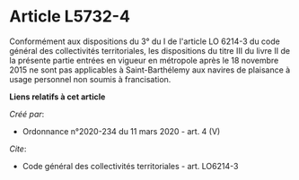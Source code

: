 # Article L5732-4

Conformément aux dispositions du 3° du I de l'article LO 6214-3 du code général des collectivités territoriales, les
dispositions du titre III du livre II de la présente partie entrées en vigueur en métropole après le 18 novembre 2015 ne sont
pas applicables à Saint-Barthélemy aux navires de plaisance à usage personnel non soumis à francisation.

**Liens relatifs à cet article**

_Créé par_:

  - Ordonnance n°2020-234 du 11 mars 2020 - art. 4 (V)

_Cite_:

  - Code général des collectivités territoriales - art. LO6214-3
